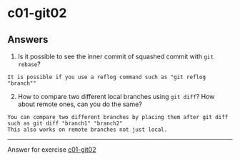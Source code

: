 # c01-git02

## Answers

1. Is it possible to see the inner commit of squashed commit with `git rebase`?
```
It is possible if you use a reflog command such as "git reflog "branch""

```

2. How to compare two different local branches using `git diff`? How about remote ones, can you do the same?
```
You can compare two different branches by placing them after git diff such as git diff "branch1" "branch2"
This also works on remote branches not just local.

```

<!-- Don't change anything below this point-->
<!-- Before commiting, remove both commented lines--> 
***
Answer for exercise [c01-git02](https://github.com/devopsacademyau/academy/blob/5e1ec235517f206c8d4a11a37388fcfd0220d194/classes/01class/exercises/c01-git02/README.md)
